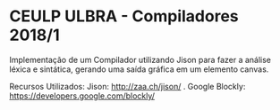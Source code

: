 # CEULP ULBRA - Compiladores 2018/1
Implementação de um Compilador utilizando Jison para fazer
a análise léxica e sintática, gerando uma saída gráfica 
em um elemento canvas.

Recursos Utilizados:
Jison: http://zaa.ch/jison/ .
Google Blockly: https://developers.google.com/blockly/
